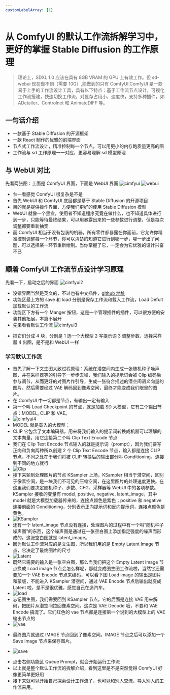 ```yaml
---
customLabelArray: [1]
---
```


# <Label :level='1'/>从 ComfyUI 的默认工作流拆解学习中，更好的掌握 Stable Diffusion 的工作原理

> 理论上，SDXL 1.0 应该在具有 8GB VRAM 的 GPU 上有效工作。但 sd-webui 现在做不到（需要 10G）,能做到的只有 ComfyUI.ComfyUI 是一款易于上手的工作流设计工具，具有以下特点：基于工作流节点设计，可视化工作流搭建，快速切换工作流，对显存占用小，速度快，支持多种插件，如 ADetailer、Controlnet 和 AnimateDIFF 等。

## 一句话介绍

- 一款基于 Stable Diffusion 的开源框架
- 一款 React 制作的优雅的前端界面
- 节点式工作流设计，精准控制每一个节点，可以用更小的内存跑质量更高的图
- 工作流与 sd 工作原理一一对应，更容易理解 sd 模型原理

## 与 WebUI 对比

先看两张图：上面是 ComfyUI 界面，下面是 WebUI 界面
![cimfyui](./imgs/img1.webp)
![webui](../stable-diffusion-webui/imgs/image2.png)

- 乍一看感觉 ComfyUI 很复杂是不是
- 首先 WebUI 和 ComfyUI 底层都是基于 Stable Diffusion 的开源项目
- 目的就是提供操作界面，方便我们更好的使用 Stable Diffusion 模型
- WebUI 就像一个黑盒，使用者不知道程序究竟在做什么，也不知道具体进行到一步，只能等待最终结果，可以用暴露出来的一些参数进行调整，但是每次调整都要重新抽奖
- 而 ComfyUI 相当于没有包装的机器，所有零件都暴露在你面前，它允许你精准控制调整每一个环节，你可以清楚的知道它进行到哪一步，哪一步出了问题，可以选择某一环节重新绘制。当你掌握了它，一定会为它优雅的设计兴奋不已

## 顺着 ComfyUI 工作流节点设计学习原理

先看一下，启动之后的界面
![cimfyui2](./imgs/img2.webp)

- 没错界面当然是英文的，不过也有中文插件，[github 地址](https://github.com/AIGODLIKE/AIGODLIKE-ComfyUI-Translation)
- 功能区最上方的 save 和 load 分别是保存工作流和载入工作流，Load Defult 加载默认的工作流
- 功能区下方有一个 Manger 按钮，这是一个管理插件的插件，可以很方便的安装其他拓展，本篇不展开
- 先来看看默认工作流
  ![cimfyui3](./imgs/img3.webp)

* 把它们分成 4 块，分别是 1 选一个大模型 2 写提示词 3 调整步数、选择采样器 4 出图，是不是和 WebUI 一样

### 学习默认工作流

- 首先了解一下文生图大致过程原理：系统在潜空间内生成一张随机种子噪声图，并在采样器等的引导下一步步去噪，我们输入的提示词会被 Clip 编码后参与调节，从而更好的对图片作引导，生成一张符合描述的潜空间语义向量的图片，然后需要经过 VAE 解码回到像素空间，最终才能变成我们眼里的图片。
- 在 ComfyUI 中一切都是节点，有输出一定有输入
- 第一个叫 Load Checkpoint 的节点，就是加载 SD 大模型，它有三个输出节点：MODEL, CLIP 和 VAE。
- ![cimfyui4](./imgs/img4.webp)
- MODEL 就是载入的大模型；
- CLIP 它包含了文本编码器，用来将我们输入的提示词转换成机器可以理解的文本向量，用它连接第二个叫 Clip Text Encode 节点
- 我们在 Clip Text Encode 节点输入的就是提示词（prompt），因为我们要写正向和负向两种所以创建 2 个 Clip Text Encode 节点，输入都是连接 CLIP 节点，不同之处在于我们将被 CLIP 转换后的输出部分叫 Conditioning，连接到不同的地方就行
- ![Clip](./imgs/Clip.webp)
- 接下来轮到处理图片的节点 KSampler 上场，KSampler 相当于潜空间，区别于像素空间，是一块我们不可见的压缩空间，在这里图片的处理速度更快。在这里我们要决定随机种子、步数、CFG、采样器等 WebUI 中的各项参数。KSampler 接收的变量有 model, positive, negative, latent_image，其中 model 就是大模型加载器传来的，连接点颜色是紫色；positive 和 negative 连接前面的 Conditioning，分别表示正向提示词和反向提示词，连接点颜色是黄色。
- ![KSampler](./imgs/KSampler.webp)
- 还有一个 latent_image 节点没有连接，处理图片的过程中有一个叫“随机种子噪声图”的东西，这个噪声图是通过在一张空白图上添加指定强度的噪声而形成的。这张空白图就是 latent_image。
- 因为默认工作流对应的是文生图，所以我们用的是 Empty Latent Image 节点，它决定了最终图片的尺寸
- ![Latent](./imgs/Latent.webp)
- 既然它需要的输入是一张空白图，那么当我们把这个 Empty Latent Image 节点换成 Load image 节点会怎么样呢，那就变成图生图工作流啦，当然它还需要加一个 VAE Encode 节点来编码，可以看下图 Load image 的输出是图片和蒙版，不能进入 KSampler 潜空间，通过 VAE Encode 节点后输出就变成 Latent 啦，是不是很优雅，感觉自己在造汽车。
- ![load](./imgs/load.webp)
- 忘记图生图，我们需要回到 KSampler 节点，它的后面是连接 VAE 用来解码，把图片从潜空间拉回像素空间。这次是 VAE Decode 哦，不要和 VAE Encode 搞混了。它们红色的 vae 节点都是连接第一个说到的大模型上的 VAE 输出节点的
- ![vae](./imgs/vae.webp)

* 最终图片就通过 IMAGE 节点回到了像素空间。IMAGE 节点之后可以添加一个 Save Image 节点来保存图片。

- ![save](./imgs/save.webp)

* 点击右侧功能区 Queue Prompt，就会开始运行工作流
* 以上就是整个默认工作流的拆解介绍，看到这里是不是突然觉得 ComfyUI 好像更简单更好用
* 接下来就可以开始自己探索设计工作流了，也可以和别人交流，导入别人的工作流来用。
